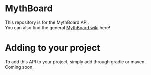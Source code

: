 # MythBoard
This repository is for the MythBoard API.<br>
You can also find the general [MythBoard wiki](../../wiki) here!

# Adding to your project
To add this API to your project, simply add through gradle or maven.<br>
Coming soon.